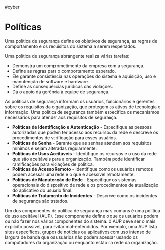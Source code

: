 #cyber
# Políticas

Uma política de segurança define os objetivos de segurança, as regras de comportamento e os requisitos do sistema a serem respeitados.

Uma política de segurança abrangente realiza várias tarefas:

- Demonstra um comprometimento da empresa com a segurança.
- Define as regras para o comportamento esperado.
- Ele garante consistência nas operações do sistema e aquisição, uso e manutenção de software e hardware.
- Define as consequências jurídicas das violações.
- Dá o apoio da gerência à equipe de segurança.

As políticas de segurança informam os usuários, funcionários e gerentes sobre os requisitos da organização, que protegem os ativos de tecnologia e informação. Uma política de segurança também especifica os mecanismos necessários para atender aos requisitos de segurança.

- **Políticas de Identificação e Autenticação** - Especifique as pessoas autorizadas que podem ter acesso aos recursos da rede e descreve os procedimentos de verificação para esses usuários.
- **Políticas de Senha** - Garante que as senhas atendam aos requisitos mínimos e sejam alteradas regularmente.
- **Políticas de Usos Aceitáveis** - Identifique os recursos e o uso da rede que são aceitáveis para a organização. Também pode identificar ramificações para violações de política.
- **Políticas de Acesso Remoto** - Identifique como os usuários remotos podem acessar uma rede e o que é acessível remotamente.
- **Políticas de Manutenção de Rede** - Especifique os sistemas operacionais do dispositivo de rede e os procedimentos de atualização do aplicativo do usuário final.
- **Políticas de Tratamento de Incidentes** - Descreve como os incidentes de segurança são tratados.

Um dos componentes de política de segurança mais comuns é uma política de uso aceitável (AUP). Esse componente define o que os usuários podem ou não fazer nos vários componentes do sistema. O AUP deve ser o mais explícito possível, para evitar mal-entendidos. Por exemplo, uma AUP lista sites específicos, grupos de notícias ou aplicativos com uso intenso de largura de banda que os usuários não podem acessar usando os computadores da organização ou enquanto estão na rede da organização.